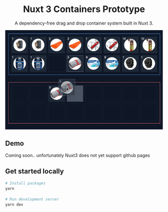 <div align="center">

# Nuxt 3 Containers Prototype

A dependency-free drag and drop container system built in Nuxt 3.

![Nuxt 3 containers prototype example](public/img/demo.gif)
</div>

## Demo

Coming soon.. unfortunately Nuxt3 does not yet support github pages


## Get started locally

```bash
# Install packages
yarn

# Run development server
yarn dev
```